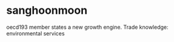 sanghoonmoon
============

oecd193 member states a new growth engine. Trade knowledge: environmental services